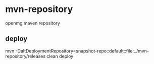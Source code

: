 # mvn-repository
openmg maven repository

## deploy

mvn -DaltDeploymentRepository=snapshot-repo::default::file:../mvn-repository/releases clean deploy
